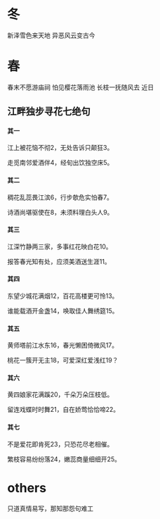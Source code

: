 

# 冬


新泽雪色来天地
异恶风云变古今


# 春

春末不愿游庙祠
怕见樱花落雨池
长枝一抚随风去
近日

## 江畔独步寻花七绝句

#### 其一

江上被花恼不彻2，无处告诉只颠狂3。

走觅南邻爱酒伴4，经旬出饮独空床5。

####  其二

稠花乱蕊畏江滨6，行步欹危实怕春7。

诗酒尚堪驱使在8，未须料理白头人9。

#### 其三

江深竹静两三家，多事红花映白花10。

报答春光知有处，应须美酒送生涯11。

#### 其四

东望少城花满烟12，百花高楼更可怜13。

谁能载酒开金盏14，唤取佳人舞绣筵15。

#### 其五

黄师塔前江水东16，春光懒困倚微风17。

桃花一簇开无主18，可爱深红爱浅红19？

#### 其六

黄四娘家花满蹊20，千朵万朵压枝低。

留连戏蝶时时舞21，自在娇莺恰恰啼22。

#### 其七

不是爱花即肯死23，只恐花尽老相催。

繁枝容易纷纷落24，嫩蕊商量细细开25。 


# others

只道真情易写，那知那怨句难工


